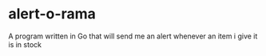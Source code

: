 # alert-o-rama
A program written in Go that will send me an alert whenever an item i give it is in stock

